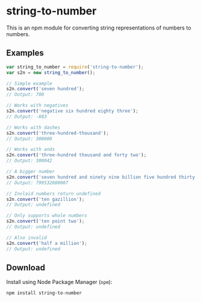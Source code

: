 # string-to-number
This is an npm module for converting string representations of numbers to numbers.

## Examples

```javascript
var string_to_number = require('string-to-number');
var s2n = new string_to_number();

// Simple example
s2n.convert('seven hundred');
// Output: 700

// Works with negatives
s2n.convert('negative six hundred eighty three');
// Output: -683

// Works with dashes
s2n.convert('three-hundred-thousand');
// Output: 300000

// Works with ands
s2n.convert('three-hundred thousand and forty two');
// Output: 300042

// A bigger number
s2n.convert('seven hundred and ninety nine billion five hundred thirty two million six hundred thousand and seven');
// Output: 799532600007

// Invlaid numbers return undefined
s2n.convert('ten gazillion');
// Output: undefined

// Only supports whole numbers
s2n.convert('ten point two');
// Output: undefined

// Also invalid
s2n.convert('half a million');
// Output: undefined
```

## Download

Install using Node Package Manager (`npm`):

    npm install string-to-number
